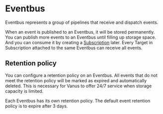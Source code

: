 # Eventbus

Eventbus represents a group of pipelines that receive and dispatch events.

When an event is published to an Eventbus, it will be stored permanently. You can publish more events to an Eventbus
until filling up storage space. And you can consume it by creating a [Subscription](subscription.md) later. Every Target
in Subscription attached to the same Eventbus can receive all events.

## Retention policy

You can configure a retention policy on an Eventbus. All events that do not meet the retention policy will be marked as
expired and automatically deleted. This is necessary for Vanus to offer 24/7 service when storage capacity is
limited.

Each Eventbus has its own retention policy. The default event retention policy is to expire after 3 days.
